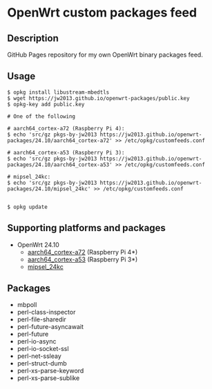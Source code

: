 # OpenWrt custom packages feed

## Description

GitHub Pages repository for my own OpenWrt binary packages feed.

## Usage

```
$ opkg install libustream-mbedtls
$ wget https://jw2013.github.io/openwrt-packages/public.key
$ opkg-key add public.key

# One of the following

# aarch64_cortex-a72 (Raspberry Pi 4):
$ echo 'src/gz pkgs-by-jw2013 https://jw2013.github.io/openwrt-packages/24.10/aarch64_cortex-a72' >> /etc/opkg/customfeeds.conf

# aarch64_cortex-a53 (Raspberry Pi 3):
$ echo 'src/gz pkgs-by-jw2013 https://jw2013.github.io/openwrt-packages/24.10/aarch64_cortex-a53' >> /etc/opkg/customfeeds.conf

# mipsel_24kc:
$ echo 'src/gz pkgs-by-jw2013 https://jw2013.github.io/openwrt-packages/24.10/mipsel_24kc' >> /etc/opkg/customfeeds.conf


$ opkg update
```

## Supporting platforms and packages

* OpenWrt 24.10
  * [aarch64_cortex-a72](https://jw2013.github.io/openwrt-packages/24.10/aarch64_cortex-a72) (Raspberry Pi 4*)
  * [aarch64_cortex-a53](https://jw2013.github.io/openwrt-packages/24.10/aarch64_cortex-a53) (Raspberry Pi 3*)
  * [mipsel_24kc](https://jw2013.github.io/openwrt-packages/24.10/mipsel_24kc)


## Packages

- mbpoll
- perl-class-inspector
- perl-file-sharedir
- perl-future-asyncawait
- perl-future
- perl-io-async
- perl-io-socket-ssl
- perl-net-ssleay
- perl-struct-dumb
- perl-xs-parse-keyword
- perl-xs-parse-sublike

